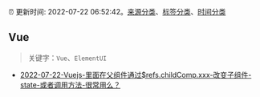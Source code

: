 :alarm_clock: 更新时间: 2022-07-22 06:52:42。[来源分类](../README.md)、[标签分类](../TAGS.md)、[时间分类](../TIMELINE.md)

## Vue


> 关键字：`Vue`、`ElementUI`



- [2022-07-22-Vuejs-里面在父组件通过$refs.childComp.xxx-改变子组件-state-或者调用方法-很常用么？](https://www.v2ex.com/t/867989) 